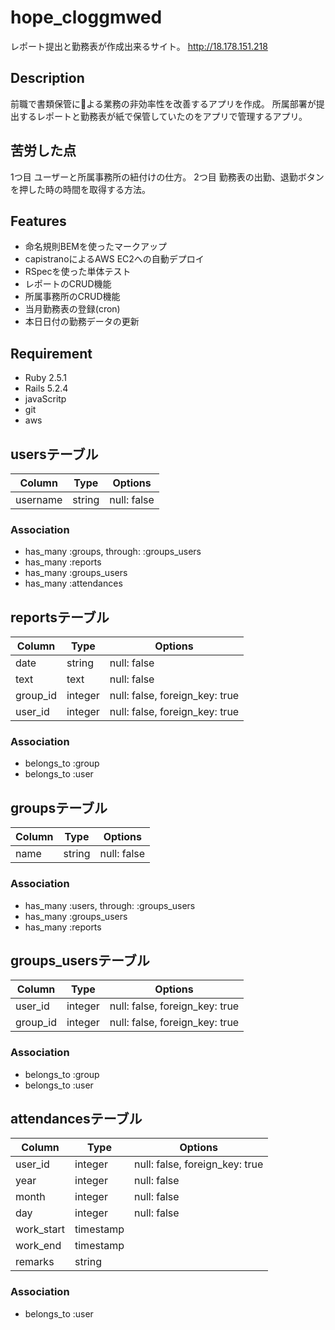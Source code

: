# hope_cloggmwed
  レポート提出と勤務表が作成出来るサイト。
  http://18.178.151.218

## Description
  前職で書類保管による業務の非効率性を改善するアプリを作成。
  所属部署が提出するレポートと勤務表が紙で保管していたのをアプリで管理するアプリ。

## 苦労した点
  1つ目
  ユーザーと所属事務所の紐付けの仕方。
  2つ目
  勤務表の出勤、退勤ボタンを押した時の時間を取得する方法。

## Features
- 命名規則BEMを使ったマークアップ
- capistranoによるAWS EC2への自動デプロイ
- RSpecを使った単体テスト
- レポートのCRUD機能
- 所属事務所のCRUD機能
- 当月勤務表の登録(cron)
- 本日日付の勤務データの更新

## Requirement
- Ruby 2.5.1
- Rails 5.2.4
- javaScritp
- git
- aws


## usersテーブル
|Column|Type|Options|
|------|----|-------|
|username|string|null: false|
### Association
- has_many  :groups,  through:  :groups_users
- has_many  :reports
- has_many :groups_users
- has_many :attendances

## reportsテーブル
|Column|Type|Options|
|------|----|-------|
|date|string|null: false|
|text|text|null: false|
|group_id|integer|null: false, foreign_key: true|
|user_id|integer|null: false, foreign_key: true|
### Association
- belongs_to :group
- belongs_to :user

## groupsテーブル
|Column|Type|Options|
|------|----|-------|
|name|string|null: false|
### Association
- has_many :users, through:  :groups_users
- has_many :groups_users
- has_many :reports

## groups_usersテーブル
|Column|Type|Options|
|------|----|-------|
|user_id|integer|null: false, foreign_key: true|
|group_id|integer|null: false, foreign_key: true|
### Association
- belongs_to :group
- belongs_to :user

## attendancesテーブル
|Column|Type|Options|
|------|----|-------|
|user_id|integer|null: false, foreign_key: true|
|year|integer|null: false|
|month|integer|null: false|
|day|integer|null: false|
|work_start|timestamp||
|work_end|timestamp||
|remarks|string||
### Association
- belongs_to :user

<!-- ## work_timeテーブル
|Column|Type|Options|
|------|----|-------|
|time|text|null: false|
|user_id|integer|null: false, foreign_key: true|
### Association
- belongs_to :user -->
